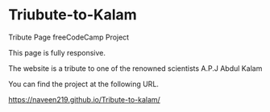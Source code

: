 # Triubute-to-Kalam
Tribute Page freeCodeCamp Project

This page is fully responsive.  

The website is a tribute to one of the renowned scientists A.P.J Abdul Kalam

You can find the project at the following URL.


https://naveen219.github.io/Tribute-to-kalam/
